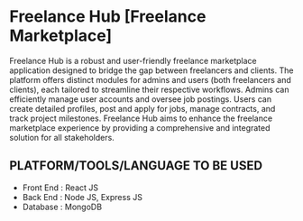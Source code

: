 # Freelance Hub [Freelance Marketplace]

Freelance Hub is a robust and user-friendly freelance marketplace application designed to
bridge the gap between freelancers and clients. The platform offers distinct modules for
admins and users (both freelancers and clients), each tailored to streamline their respective
workflows. Admins can efficiently manage user accounts and oversee job postings. Users can
create detailed profiles, post and apply for jobs, manage contracts, and track project
milestones. Freelance Hub aims to enhance the freelance marketplace experience by
providing a comprehensive and integrated solution for all stakeholders.

## PLATFORM/TOOLS/LANGUAGE TO BE USED

- Front End : React JS
- Back End : Node JS, Express JS
- Database : MongoDB
